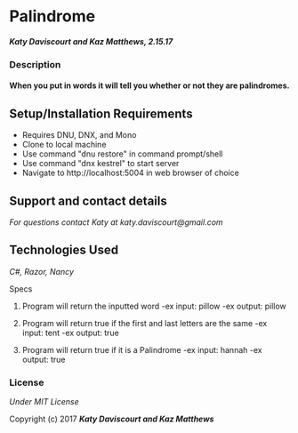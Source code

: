 # Palindrome


#### _Katy Daviscourt and Kaz Matthews, 2.15.17_

### Description

#### When you put in words it will tell you whether or not they are palindromes.

## Setup/Installation Requirements

* Requires DNU, DNX, and Mono
* Clone to local machine
* Use command "dnu restore" in command prompt/shell
* Use command "dnx kestrel" to start server
* Navigate to http://localhost:5004 in web browser of choice

## Support and contact details

_For questions contact Katy at katy.daviscourt@gmail.com_

## Technologies Used

_C#, Razor, Nancy_

Specs

1. Program will return the inputted word
  -ex input: pillow
  -ex output: pillow

2. Program will return true if the first and last letters are the same
  -ex input: tent
  -ex output: true

3. Program will return true if it is a Palindrome
  -ex input: hannah
  -ex output: true

### License

*Under MIT License*

Copyright (c) 2017 **_Katy Daviscourt and Kaz Matthews_**
